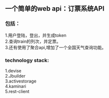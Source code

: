 
<h2>一个简单的web api：订票系统API</h3>

<h3>包括：</h3>
1.用户登陆，登出，并生成token <br>
2.查询train的列次，并定票。<br>
3.还有使用了聚合api,增加了一个全国天气查询功能。<br>

<h3>technology stack:</h3>
1.devise
<br>
2.Jbuilder
<br>
3.activestorage
<br>
4.kaminari
<br>
5.rest-client
